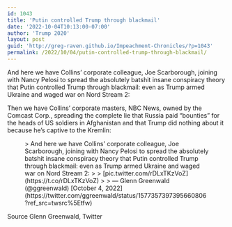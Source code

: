 ```yaml
---
id: 1043
title: 'Putin controlled Trump through blackmail'
date: '2022-10-04T10:13:00-07:00'
author: 'Trump 2020'
layout: post
guid: 'http://greg-raven.github.io/Impeachment-Chronicles/?p=1043'
permalink: /2022/10/04/putin-controlled-trump-through-blackmail/
---
```


And here we have Collins’ corporate colleague, Joe Scarborough, joining with Nancy Pelosi to spread the absolutely batshit insane conspiracy theory that Putin controlled Trump through blackmail: even as Trump armed Ukraine and waged war on Nord Stream 2:

Then we have Collins’ corporate masters, NBC News, owned by the Comcast Corp., spreading the complete lie that Russia paid “bounties” for the heads of US soldiers in Afghanistan and that Trump did nothing about it because he’s captive to the Kremlin:

<figure class="wp-block-embed is-type-rich is-provider-twitter wp-block-embed-twitter"><div class="wp-block-embed__wrapper">> And here we have Collins' corporate colleague, Joe Scarborough, joining with Nancy Pelosi to spread the absolutely batshit insane conspiracy theory that Putin controlled Trump through blackmail: even as Trump armed Ukraine and waged war on Nord Stream 2:  
>   
>  [pic.twitter.com/rDLxTKzVoZ](https://t.co/rDLxTKzVoZ)
> 
> — Glenn Greenwald (@ggreenwald) [October 4, 2022](https://twitter.com/ggreenwald/status/1577357397395660806?ref_src=twsrc%5Etfw)

<script async="" charset="utf-8" src="https://platform.twitter.com/widgets.js"></script></div></figure>Source Glenn Greenwald, Twitter